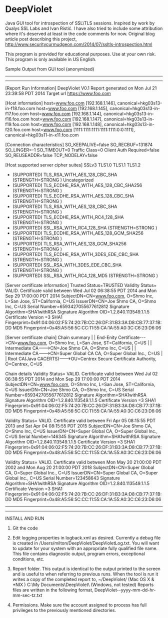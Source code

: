 DeepViolet
==========

Java GUI tool for introspection of SSL\TLS sessions.  Inspired by work by Qualys SSL Labs and Ivan Ristić.  I have also tried to include some attribution where it's deserved at least in the code comments for now.  Original blog article post describing this project, http://www.securitycurmudgeon.com/2014/07/ssltls-introspection.html

This program is provided for educational purposes.  Use at your own risk.  This program is only available in US English.

Sample Output from GUI tool (anonymized)

--------------------------------------------

--------------------------------------------

[Report Run Information]
DeepViolet V0.1
Report generated on Mon Jul 21 23:39:58 PDT 2014
Target url https://www.foo.com

[Host information]
host=www.foo.com [192.168.1.146], canonical=hkg03s13-in-f18.foo.com
host=www.foo.com [192.168.1.145], canonical=hkg03s13-in-f17.foo.com
host=www.foo.com [192.168.1.144], canonical=hkg03s13-in-f16.foo.com
host=www.foo.com [192.168.1.147], canonical=hkg03s13-in-f19.foo.com
host=www.foo.com [192.168.1.148], canonical=hkg03s13-in-f20.foo.com
host=www.foo.com [1111:1111:1111:1111:1111:0:0:1111], canonical=hkg03s11-in-x11.foo.com

[Connection characteristics]
SO_KEEPALIVE=false
SO_RECBUF=131874
SO_LINGER=-1
SO_TIMEOUT=0
Traffic Class=0
Client Auth Required=false
SO_REUSEADDR=false
TCP_NODELAY=false

[Host supported server cipher suites]
SSLv3
TLS1.0
TLS1.1
TLS1.2
  - (SUPPORTED) TLS_RSA_WITH_AES_128_CBC_SHA (STRENGTH=STRONG )
Uncategorized
  - (SUPPORTED) TLS_ECDHE_RSA_WITH_AES_128_CBC_SHA256 (STRENGTH=STRONG )
  - (SUPPORTED) TLS_ECDHE_RSA_WITH_AES_128_CBC_SHA (STRENGTH=STRONG )
  - (SUPPORTED) TLS_RSA_WITH_AES_128_CBC_SHA (STRENGTH=STRONG )
  - (SUPPORTED) TLS_ECDHE_RSA_WITH_RC4_128_SHA (STRENGTH=STRONG )
  - (SUPPORTED) SSL_RSA_WITH_RC4_128_SHA (STRENGTH=STRONG )
  - (SUPPORTED) TLS_ECDHE_RSA_WITH_AES_128_GCM_SHA256 (STRENGTH=STRONG )
  - (SUPPORTED) TLS_RSA_WITH_AES_128_GCM_SHA256 (STRENGTH=STRONG )
  - (SUPPORTED) TLS_ECDHE_RSA_WITH_3DES_EDE_CBC_SHA (STRENGTH=STRONG )
  - (SUPPORTED) SSL_RSA_WITH_3DES_EDE_CBC_SHA (STRENGTH=STRONG )
  - (SUPPORTED) SSL_RSA_WITH_RC4_128_MD5 (STRENGTH=STRONG )

[Server certificate information]
Trusted Status=TRUSTED
Validity Status= VALID.  Certificate valid between Wed Jul 02 06:38:55 PDT 2014 and Mon Sep 29 17:00:00 PDT 2014
SubjectDN=CN=www.foo.com, O=Shmo Inc, L=San Jose, ST=California, C=US
IssuerDN=CN=Joe Shmo CA, O=Shmo Inc, C=US
Serial Number=6593427055677612812
Signature Algorithm=SHA1withRSA
Signature Algorithm OID=1.2.840.113549.1.1.5
Certificate Version =3
SHA1 Fingerprint=0x91:04:06:02:F5:74:20:7B:CC:26:DF:31:B3:3A:D8:CB:77:37:1B:DD
MD5 Fingerprint=0x48:A5:56:5C:CC:11:55:CA:1A:55:A0:3C:C6:23:D6:06

[Server certificate chain]
Chain summary
|
|
End-Enity Certificate--->CN=www.foo.com, O=Shmo Inc, L=San Jose, ST=California, C=US
   |
   |
   Intermediate CA--->CN=Joe Shmo CA, O=Shmo Inc, C=US
      |
      |
      Intermediate CA--->CN=Super Global CA CA, O=Super Global Inc., C=US
            |
            |
            Root CA(Java CACERTS)--->OU=Centrex Secure Certificate Authority, O=Centrex, C=US

Chain details
Validity Status= VALID.  Certificate valid between Wed Jul 02 06:38:55 PDT 2014 and Mon Sep 29 17:00:00 PDT 2014
SubjectDN=CN=www.foo.com, O=Shmo Inc, L=San Jose, ST=California, C=US
IssuerDN=CN=Joe Shmo CA, O=Shmo Inc, C=US
Serial Number=6593427055677612812
Signature Algorithm=SHA1withRSA
Signature Algorithm OID=1.2.840.113549.1.1.5
Certificate Version =3
SHA1 Fingerprint=0x91:04:06:02:F5:74:20:7B:CC:26:DF:31:B3:3A:D8:CB:77:37:1B:DD
MD5 Fingerprint=0x48:A5:56:5C:CC:11:55:CA:1A:55:A0:3C:C6:23:D6:06

Validity Status= VALID.  Certificate valid between Fri Apr 05 08:15:55 PDT 2013 and Sat Apr 04 08:15:55 PDT 2015
SubjectDN=CN=Joe Shmo CA, O=Shmo Inc, C=US
IssuerDN=CN=Super Global CA, O=Super Global Inc., C=US
Serial Number=146345
Signature Algorithm=SHA1withRSA
Signature Algorithm OID=1.2.840.113549.1.1.5
Certificate Version =3
SHA1 Fingerprint=0x91:04:06:02:F5:74:20:7B:CC:26:DF:31:B3:3A:D8:CB:77:37:1B:DD
MD5 Fingerprint=0x48:A5:56:5C:CC:11:55:CA:1A:55:A0:3C:C6:23:D6:06

Validity Status= VALID.  Certificate valid between Mon May 20 21:00:00 PDT 2002 and Mon Aug 20 21:00:00 PDT 2018
SubjectDN=CN=Super Global CA, O=Super Global Inc., C=US
IssuerDN=CN=Super Global CA, O=Super Global Inc., C=US
Serial Number=123458643
Signature Algorithm=SHA1withRSA
Signature Algorithm OID=1.2.840.113549.1.1.5
Certificate Version =3
SHA1 Fingerprint=0x91:04:06:02:F5:74:20:7B:CC:26:DF:31:B3:3A:D8:CB:77:37:1B:DD
MD5 Fingerprint=0x48:A5:56:5C:CC:11:55:CA:1A:55:A0:3C:C6:23:D6:06

--------------------------------------------

--------------------------------------------


INSTALL AND RUN

1) Git the code

2) Edit logging properties in logback.xml as desired.  Currently a debug file is created in /Users/milton/DeepViolet/DeepVioletLog.txt.  You will want to update for your system with an appropriate fully qualified file name.  This file contains diagnostic output, program errors, exceptional conditions, etc.

3) Report folder.  This output is identical to the output printed to the screen and is useful to when referring to previous runs.  When the tool is run it writes a copy of the completed report to,
~/DeepViolet/ (Mac OS X & *NIX )
C:\My Documents\DeepViolet\ (Windows, not tested)
Reports files are written in the following format,
DeepViolet-<host>-yyyy-mm-dd-hr-mm-sec-tz.txt  

4) Permissions.  Make sure the account assigned to process has full privileges to the previously mentioned directories.
